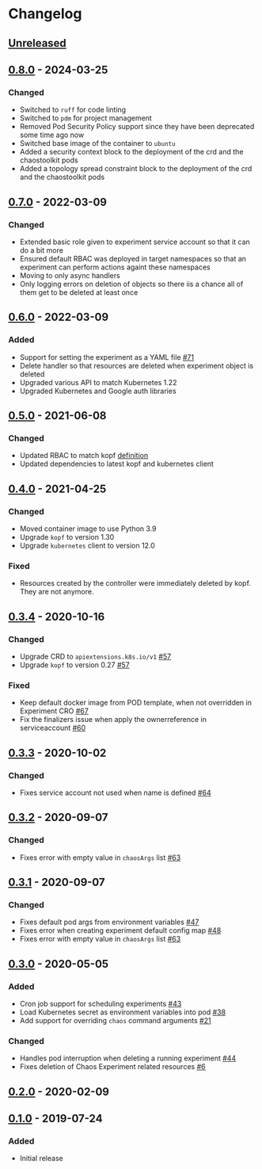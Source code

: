 # Changelog


## [Unreleased][]

[Unreleased]: https://github.com/chaostoolkit-incubator/kubernetes-crd/compare/0.8.0...HEAD

## [0.8.0][] - 2024-03-25

[0.8.0]: https://github.com/chaostoolkit-incubator/kubernetes-crd/compare/0.7.0...0.8.0

### Changed

* Switched to `ruff` for code linting
* Switched to `pdm` for project management
* Removed Pod Security Policy support since they have been deprecated some time
  ago now
* Switched base image of the container to `ubuntu`
* Added a security context block to the deployment of the crd and the
  chaostoolkit pods
* Added a topology spread constraint block to the deployment of the crd and the
  chaostoolkit pods

## [0.7.0][] - 2022-03-09

[0.7.0]: https://github.com/chaostoolkit-incubator/kubernetes-crd/compare/0.6.0...0.7.0

### Changed

- Extended basic role given to experiment service account so that it can do a
  bit more
- Ensured default RBAC was deployed in target namespaces so that an experiment
  can perform actions againt these namespaces
- Moving to only async handlers
- Only logging errors on deletion of objects so there iis a chance all of them
  get to be deleted at least once

## [0.6.0][] - 2022-03-09

[0.6.0]: https://github.com/chaostoolkit-incubator/kubernetes-crd/compare/0.5.0...0.6.0

### Added

- Support for setting the experiment as a YAML file [#71][71]
- Delete handler so that resources are deleted when experiment object is deleted
- Upgraded various API to match Kubernetes 1.22
- Upgraded Kubernetes and Google auth libraries

[71]: https://github.com/chaostoolkit-incubator/kubernetes-crd/issues/71

## [0.5.0][] - 2021-06-08

[0.5.0]: https://github.com/chaostoolkit-incubator/kubernetes-crd/compare/0.3.4...0.5.0

### Changed

- Updated RBAC to match kopf [definition][rbac]
- Updated dependencies to latest kopf and kubernetes client

[rbac]: https://kopf.readthedocs.io/en/stable/deployment/#rbac

## [0.4.0][] - 2021-04-25

[0.4.0]: https://github.com/chaostoolkit-incubator/kubernetes-crd/compare/0.3.4...0.4.0

### Changed

- Moved container image to use Python 3.9
- Upgrade `kopf` to version 1.30
- Upgrade `kubernetes` client to version 12.0

### Fixed

- Resources created by the controller were immediately deleted by kopf. They
  are not anymore.

## [0.3.4][] - 2020-10-16

[0.3.4]: https://github.com/chaostoolkit-incubator/kubernetes-crd/compare/0.3.3...0.3.4

### Changed

-   Upgrade CRD to `apiextensions.k8s.io/v1` [#57][57]
-   Upgrade `kopf` to version 0.27 [#57][57]

### Fixed

-   Keep default docker image from POD template, when not overridden in Experiment CRO [#67][67]
-   Fix the finalizers issue when apply the ownerreference in serviceaccount [#60][60]

[57]: https://github.com/chaostoolkit-incubator/kubernetes-crd/issues/57
[67]: https://github.com/chaostoolkit-incubator/kubernetes-crd/issues/67
[60]: https://github.com/chaostoolkit-incubator/kubernetes-crd/issues/60


## [0.3.3][] - 2020-10-02

[0.3.3]: https://github.com/chaostoolkit-incubator/kubernetes-crd/compare/0.3.2...0.3.3

### Changed

-   Fixes service account not used when name is defined [#64][64]

[64]: https://github.com/chaostoolkit-incubator/kubernetes-crd/issues/64

## [0.3.2][] - 2020-09-07

[0.3.2]: https://github.com/chaostoolkit-incubator/kubernetes-crd/compare/0.3.1...0.3.2

### Changed

-   Fixes error with empty value in `chaosArgs` list [#63][63]

[63]: https://github.com/chaostoolkit-incubator/kubernetes-crd/issues/63

## [0.3.1][] - 2020-09-07

[0.3.1]: https://github.com/chaostoolkit-incubator/kubernetes-crd/compare/0.3.0...0.3.1

### Changed

-   Fixes default pod args from environment variables [#47][47]
-   Fixes error when creating experiment default config map [#48][48]
-   Fixes error with empty value in `chaosArgs` list [#63][63]

[47]: https://github.com/chaostoolkit-incubator/kubernetes-crd/issues/47
[48]: https://github.com/chaostoolkit-incubator/kubernetes-crd/issues/48
[63]: https://github.com/chaostoolkit-incubator/kubernetes-crd/issues/63

## [0.3.0][] - 2020-05-05

[0.3.0]: https://github.com/chaostoolkit-incubator/kubernetes-crd/compare/0.2.0...0.3.0

### Added 

-   Cron job support for scheduling experiments [#43][43]
-   Load Kubernetes secret as environment variables into pod [#38][38]
-   Add support for overriding `chaos` command arguments [#21][21]

### Changed

-   Handles pod interruption when deleting a running experiment [#44][44]
-   Fixes deletion of Chaos Experiment related resources [#6][6]

[44]: https://github.com/chaostoolkit-incubator/kubernetes-crd/issues/44
[43]: https://github.com/chaostoolkit-incubator/kubernetes-crd/pull/43
[38]: https://github.com/chaostoolkit-incubator/kubernetes-crd/issues/38
[21]: https://github.com/chaostoolkit-incubator/kubernetes-crd/pull/21
[6]: https://github.com/chaostoolkit-incubator/kubernetes-crd/issues/6

## [0.2.0][] - 2020-02-09

[0.2.0]: https://github.com/chaostoolkit-incubator/kubernetes-crd/compare/0.1.0...0.2.0

## [0.1.0][] - 2019-07-24

[0.1.0]: https://github.com/chaostoolkit-incubator/kubernetes-crd/tree/0.1.0

### Added

-   Initial release